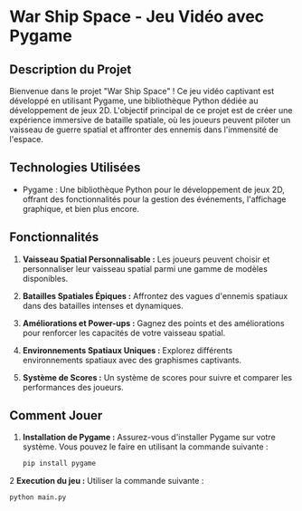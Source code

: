 # War Ship Space - Jeu Vidéo avec Pygame

## Description du Projet

Bienvenue dans le projet "War Ship Space" ! Ce jeu vidéo captivant est développé en utilisant Pygame, une bibliothèque Python dédiée au développement de jeux 2D. L'objectif principal de ce projet est de créer une expérience immersive de bataille spatiale, où les joueurs peuvent piloter un vaisseau de guerre spatial et affronter des ennemis dans l'immensité de l'espace.

## Technologies Utilisées

- Pygame : Une bibliothèque Python pour le développement de jeux 2D, offrant des fonctionnalités pour la gestion des événements, l'affichage graphique, et bien plus encore.

## Fonctionnalités

1. **Vaisseau Spatial Personnalisable :** Les joueurs peuvent choisir et personnaliser leur vaisseau spatial parmi une gamme de modèles disponibles.

2. **Batailles Spatiales Épiques :** Affrontez des vagues d'ennemis spatiaux dans des batailles intenses et dynamiques.

3. **Améliorations et Power-ups :** Gagnez des points et des améliorations pour renforcer les capacités de votre vaisseau spatial.

4. **Environnements Spatiaux Uniques :** Explorez différents environnements spatiaux avec des graphismes captivants.

5. **Système de Scores :** Un système de scores pour suivre et comparer les performances des joueurs.

## Comment Jouer

1. **Installation de Pygame :** Assurez-vous d'installer Pygame sur votre système. Vous pouvez le faire en utilisant la commande suivante :
   ```bash
   pip install pygame
2 **Execution du jeu :** Utiliser la commande suivante : 
   ```bash
   python main.py
